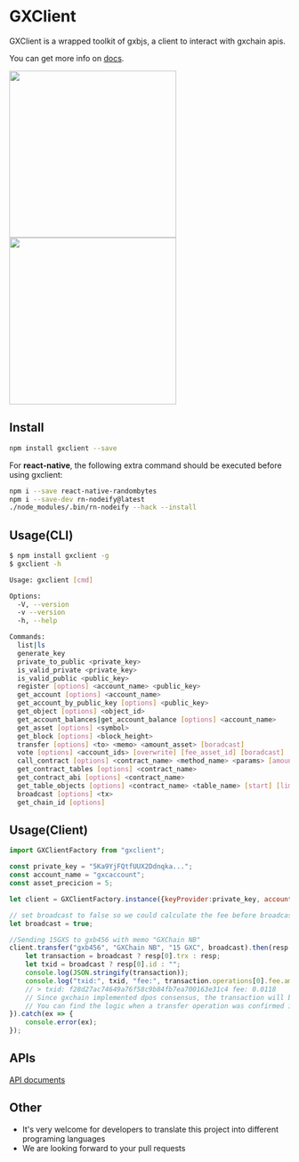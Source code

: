 # GXClient
GXClient is a wrapped toolkit of gxbjs, a client to interact with gxchain apis.

You can get more info on [docs](https://gxchain.github.io/gxclient-node).

<p>
    <a href="javascript:;">
        <img width="300px" src='https://raw.githubusercontent.com/gxchain/gxips/master/assets/images/task-gxclient.png'/>
    </a>
    <a href="javascript:;">
        <img width="300px" src='https://raw.githubusercontent.com/gxchain/gxips/master/assets/images/task-gxclient-en.png'/>
    </a>
</p>

## Install

``` bash
npm install gxclient --save
```

For **react-native**, the following extra command should be executed before using gxclient:

``` bash
npm i --save react-native-randombytes
npm i --save-dev rn-nodeify@latest
./node_modules/.bin/rn-nodeify --hack --install
```

## Usage(CLI)

``` bash
$ npm install gxclient -g
$ gxclient -h
```

```bash
Usage: gxclient [cmd]

Options:
  -V, --version                                                                              output the version number
  -v --version                                                                               print gxclient version
  -h, --help                                                                                 output usage information

Commands:
  list|ls                                                                                    List all apis
  generate_key                                                                               Generate gxchain key pairs
  private_to_public <private_key>                                                            Export public key from private key
  is_valid_private <private_key>                                                             Check if private key is valid
  is_valid_public <public_key>                                                               Check if public key is valid
  register [options] <account_name> <public_key>                                             Register gxchain account
  get_account [options] <account_name>                                                       Get account information by account_name
  get_account_by_public_key [options] <public_key>                                           Get account information by account_name
  get_object [options] <object_id>                                                           Get object by object_id
  get_account_balances|get_account_balance [options] <account_name>                          Get account balances by account_name
  get_asset [options] <symbol>                                                               Get asset info by asset symbol
  get_block [options] <block_height>                                                         Get block by block height
  transfer [options] <to> <memo> <amount_asset> [boradcast]                                  Send a transfer transaction
  vote [options] <account_ids> [overwrite] [fee_asset_id] [boradcast]                        Vote for TrustNodes
  call_contract [options] <contract_name> <method_name> <params> [amount_asset] [boradcast]  Call smart contract method
  get_contract_tables [options] <contract_name>                                              Get contract table by contract_name
  get_contract_abi [options] <contract_name>                                                 Get contract abi by contract_name
  get_table_objects [options] <contract_name> <table_name> [start] [limit]                   Get table records by contract_name and table_name
  broadcast [options] <tx>                                                                   broadcast transaction
  get_chain_id [options]                                                                     get_chain_id
```

## Usage(Client)

```js
import GXClientFactory from "gxclient";

const private_key = "5Ka9YjFQtfUUX2Ddnqka...";
const account_name = "gxcaccount";
const asset_precicion = 5;

let client = GXClientFactory.instance({keyProvider:private_key, account:account_name,network:"wss://testnet.gxchain.org"});

// set broadcast to false so we could calculate the fee before broadcasting
let broadcast = true;

//Sending 15GXS to gxb456 with memo "GXChain NB"
client.transfer("gxb456", "GXChain NB", "15 GXC", broadcast).then(resp => {
    let transaction = broadcast ? resp[0].trx : resp;
    let txid = broadcast ? resp[0].id : "";
    console.log(JSON.stringify(transaction));
    console.log("txid:", txid, "fee:", transaction.operations[0].fee.amount / Math.pow(10, asset_precicion));
    // > txid: f28d27ac74649a76f58c9b84fb7ea700163e31c4 fee: 0.0118
    // Since gxchain implemented dpos consensus, the transaction will be confirmed until the block becomes irreversible
    // You can find the logic when a transfer operation was confirmed in the example of detectTransaction
}).catch(ex => {
    console.error(ex);
});

```

## APIs

[API documents](https://gxchain.github.io/gxclient-node/api/)

## Other

- It's very welcome for developers to translate this project into different programing languages
- We are looking forward to your pull requests
